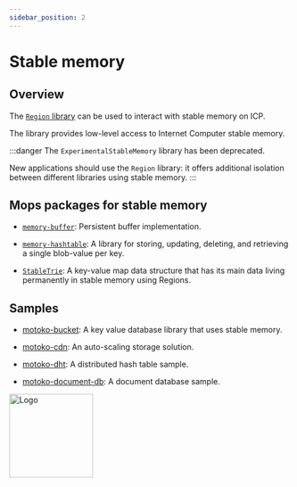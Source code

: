 ```yaml
---
sidebar_position: 2
---
```


# Stable memory

## Overview

The [`Region` library](stable-regions.md) can be used to interact with stable memory on ICP.

The  library provides low-level access to Internet Computer stable memory.

:::danger
The `ExperimentalStableMemory` library has been deprecated.

New applications should use the `Region` library: it offers additional isolation between different libraries using stable memory.
:::

## Mops packages for stable memory

- [`memory-buffer`](https://mops.one/memory-buffer): Persistent buffer implementation.

- [`memory-hashtable`](https://mops.one/memory-hashtable): A library for storing, updating, deleting, and retrieving a single blob-value per key.

- [`StableTrie`](https://mops.one/stable-trie): A key-value map data structure that has its main data living permanently in stable memory using Regions.

## Samples

- [motoko-bucket](https://github.com/PrimLabs/Bucket): A key value database library that uses stable memory.

- [motoko-cdn](https://github.com/gabrielnic/motoko-cdn): An auto-scaling storage solution.

- [motoko-dht](https://github.com/enzoh/motoko-dht): A distributed hash table sample.

- [motoko-document-db](https://github.com/DepartureLabsIC/motoko-document-db): A document database sample.

<img src="https://github.com/user-attachments/assets/844ca364-4d71-42b3-aaec-4a6c3509ee2e" alt="Logo" width="150" height="150" />